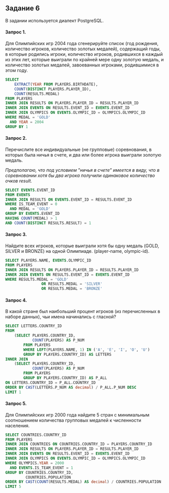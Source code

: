 ## Задание 6

В задании используется диалект PostgreSQL.

#### Запрос 1.
Для Олимпийских игр 2004 года сгенерируйте список (год рождения, количество игроков, количество золотых медалей), содержащий годы, в которые родились игроки, количество игроков, родившихся в каждый из этих лет, которые выиграли по крайней мере одну золотую медаль, и количество золотых медалей, завоеванных игроками, родившимися в этом году.

```sql
SELECT 
	EXTRACT(YEAR FROM PLAYERS.BIRTHDATE),
	COUNT(DISTINCT PLAYERS.PLAYER_ID),
	COUNT(RESULTS.MEDAL)
FROM PLAYERS
INNER JOIN RESULTS ON PLAYERS.PLAYER_ID = RESULTS.PLAYER_ID
INNER JOIN EVENTS ON RESULTS.EVENT_ID = EVENTS.EVENT_ID
INNER JOIN OLYMPICS ON EVENTS.OLYMPIC_ID = OLYMPICS.OLYMPIC_ID
WHERE MEDAL = 'GOLD'
  AND YEAR = 2004
GROUP BY 1
```

#### Запрос 2.

Перечислите все индивидуальные (не групповые) соревнования, в которых была ничья в счете, и два или более игрока выиграли золотую медаль.

_Предполагаю, что под условием "ничья в счете" имеется в виду, что в соревновании хотя бы два игрока получили одинаковое количество очков result._

```sql
SELECT EVENTS.EVENT_ID
FROM EVENTS
INNER JOIN RESULTS ON EVENTS.EVENT_ID = RESULTS.EVENT_ID
WHERE IS_TEAM_EVENT = 0
  AND MEDAL = 'GOLD'
GROUP BY EVENTS.EVENT_ID
HAVING COUNT(MEDAL) > 1
AND COUNT(DISTINCT RESULTS.RESULT) = 1
```

#### Запрос 3.

Найдите всех игроков, которые выиграли хотя бы одну медаль (GOLD, SILVER и BRONZE) на одной Олимпиаде. (player-name, olympic-id).

```sql
SELECT PLAYERS.NAME, EVENTS.OLYMPIC_ID
FROM PLAYERS
INNER JOIN RESULTS ON PLAYERS.PLAYER_ID = RESULTS.PLAYER_ID
INNER JOIN EVENTS ON RESULTS.EVENT_ID = EVENTS.EVENT_ID
WHERE RESULTS.MEDAL = 'GOLD'
				OR RESULTS.MEDAL = 'SILVER'
				OR RESULTS.MEDAL = 'BRONZE'
```

#### Запрос 4.

В какой стране был наибольший процент игроков (из перечисленных в наборе данных), чьи имена начинались с гласной?

```sql
SELECT LETTERS.COUNTRY_ID
FROM
	(SELECT PLAYERS.COUNTRY_ID,
			COUNT(PLAYERS) AS P_NUM
		FROM PLAYERS
		WHERE LEFT(PLAYERS.NAME, 1) IN ('A', 'E', 'I', 'O', 'U')
		GROUP BY PLAYERS.COUNTRY_ID) AS LETTERS
INNER JOIN
	(SELECT PLAYERS.COUNTRY_ID,
			COUNT(PLAYERS) AS P_NUM
		FROM PLAYERS
		GROUP BY PLAYERS.COUNTRY_ID) AS P_ALL 
ON LETTERS.COUNTRY_ID = P_ALL.COUNTRY_ID
ORDER BY CAST(LETTERS.P_NUM AS decimal) / P_ALL.P_NUM DESC
LIMIT 1
```

#### Запрос 5.

Для Олимпийских игр 2000 года найдите 5 стран с минимальным соотношением количества групповых медалей к численности населения.
```sql
SELECT COUNTRIES.COUNTRY_ID
FROM PLAYERS
INNER JOIN COUNTRIES ON COUNTRIES.COUNTRY_ID = PLAYERS.COUNTRY_ID
INNER JOIN RESULTS ON PLAYERS.PLAYER_ID = RESULTS.PLAYER_ID
INNER JOIN EVENTS ON RESULTS.EVENT_ID = EVENTS.EVENT_ID
INNER JOIN OLYMPICS ON EVENTS.OLYMPIC_ID = OLYMPICS.OLYMPIC_ID
WHERE OLYMPICS.YEAR = 2000
  AND EVENTS.IS_TEAM_EVENT = 1
GROUP BY COUNTRIES.COUNTRY_ID,
		 COUNTRIES.POPULATION
ORDER BY CAST(COUNT(RESULTS.MEDAL) AS decimal) / COUNTRIES.POPULATION
LIMIT 5
```